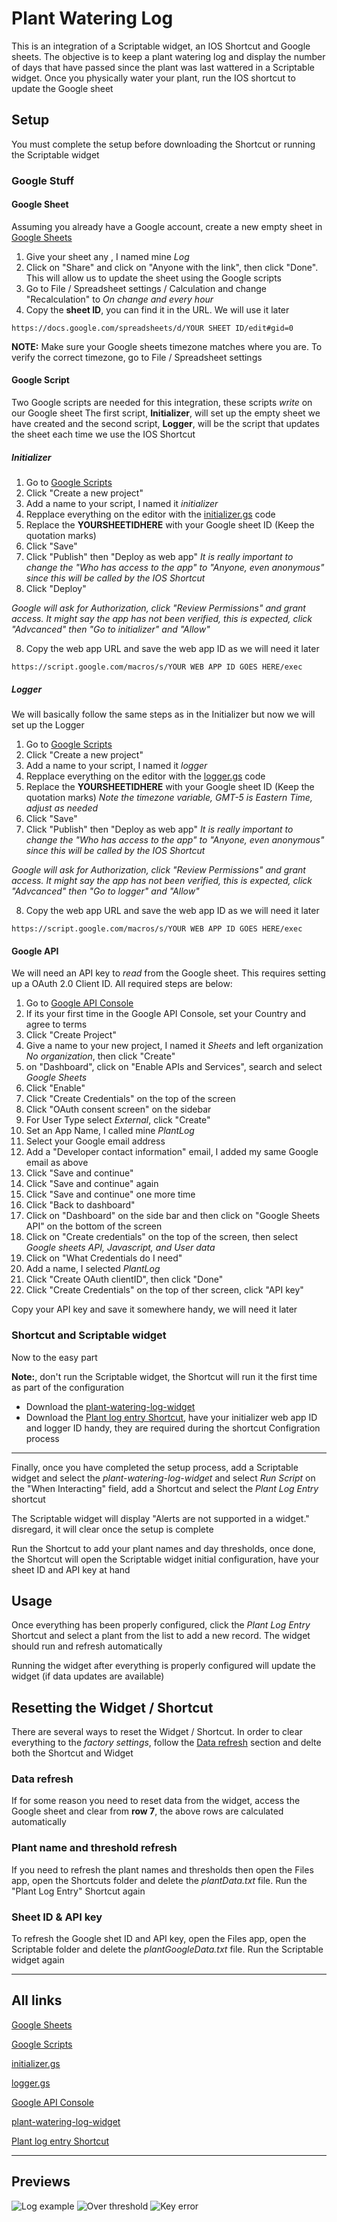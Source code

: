 # Plant Watering Log
This is an integration of a Scriptable widget, an IOS Shortcut and Google sheets. The objective is to keep a plant watering log and display the number of days that have passed since the plant was last wattered in a Scriptable widget. Once you physically water your plant, run the IOS shortcut to update the Google sheet

## Setup

You must complete the setup before downloading the Shortcut or running the Scriptable widget


### Google Stuff
#### Google Sheet
Assuming you already have a Google account, create a new empty sheet in [Google Sheets](sheets.google.com)
1. Give your sheet any , I named mine *Log*
2. Click on "Share" and click on "Anyone with the link", then click "Done". This will allow us to update the sheet using the Google scripts
3. Go to File / Spreadsheet settings / Calculation and change "Recalculation" to *On change and every hour*
4. Copy the **sheet ID**, you can find it in the URL. We will use it later

```
https://docs.google.com/spreadsheets/d/YOUR SHEET ID/edit#gid=0
```

**NOTE:** Make sure your Google sheets timezone matches where you are. To verify the correct timezone, go to File / Spreadsheet settings


#### Google Script
Two Google scripts are needed for this integration, these scripts *write* on our Google sheet
The first script, **Initializer**, will set up the empty sheet we have created and the second script, **Logger**, will be the script that updates the sheet each time we use the IOS Shortcut

##### Initializer
1. Go to [Google Scripts](https://script.google.com)
2. Click "Create a new project"
3. Add a name to your script, I named it *initializer*
4. Repplace everything on the editor with the [initializer.gs](initializer.gs) code
5. Replace the **YOURSHEETIDHERE** with your Google sheet ID (Keep the quotation marks)
6. Click "Save"
7. Click "Publish" then "Deploy as web app" *It is really important to change the "Who has access to the app" to "Anyone, even anonymous" since this will be called by the IOS Shortcut*
8. Click "Deploy"

*Google will ask for Authorization, click "Review Permissions" and grant access. It might say the app has not been verified, this is expected, click "Advcanced" then "Go to initializer" and "Allow"*

8. Copy the web app URL and save the web app ID as we will need it later

```
https://script.google.com/macros/s/YOUR WEB APP ID GOES HERE/exec
```

##### Logger
We will basically follow the same steps as in the Initializer but now we will set up the Logger 

1. Go to [Google Scripts](https://script.google.com/)
2. Click "Create a new project"
3. Add a name to your script, I named it *logger*
4. Repplace everything on the editor with the [logger.gs](logger.gs) code
5. Replace the **YOURSHEETIDHERE** with your Google sheet ID (Keep the quotation marks)
*Note the timezone variable, GMT-5 is Eastern Time, adjust as needed*
6. Click "Save"
7. Click "Publish" then "Deploy as web app" *It is really important to change the "Who has access to the app" to "Anyone, even anonymous" since this will be called by the IOS Shortcut*

*Google will ask for Authorization, click "Review Permissions" and grant access. It might say the app has not been verified, this is expected, click "Advcanced" then "Go to logger" and "Allow"*

8. Copy the web app URL and save the web app ID as we will need it later

```
https://script.google.com/macros/s/YOUR WEB APP ID GOES HERE/exec
```

#### Google API
We will need an API key to *read* from the Google sheet. This requires setting up a OAuth 2.0 Client ID. All required steps are below:

1. Go to [Google API Console](https://console.developers.google.com)
2. If its your first time in the Google API Console, set your Country and agree to terms
2. Click "Create Project"
3. Give a name to your new project, I named it *Sheets* and left organization *No organization*, then click "Create"
4. on "Dashboard", click on "Enable APIs and Services", search and select *Google Sheets*
5. Click "Enable"
6. Click "Create Credentials" on the top of the screen
7. Click "OAuth consent screen" on the sidebar
8. For User Type select *External*, click "Create"
9. Set an App Name, I called mine *PlantLog*
10. Select your Google email address
11. Add a "Developer contact information" email, I added my same Google email as above
12. Click "Save and continue"
13. Click "Save and continue" again
14. Click "Save and continue" one more time
15. Click "Back to dashboard"
16. Click on "Dashboard" on the side bar and then click on "Google Sheets API" on the bottom of the screen
17. Click on "Create credentials" on the top of the screen, then select *Google sheets API, Javascript, and User data*
18. Click on "What Credentials do I need"
19. Add a name, I selected *PlantLog*
20. Click "Create OAuth clientID", then click "Done"
21. Click "Create Credentials" on the top of ther screen, click "API key"

Copy your API key and save it somewhere handy, we will need it later

### Shortcut and Scriptable widget
Now to the easy part

**Note:**, don't run the Scriptable widget, the Shortcut will run it the first time as part of the configuration 

* Download the [plant-watering-log-widget](plant-watering-log-widget.js)
* Download the [Plant log entry Shortcut](https://www.icloud.com/shortcuts/42d8fb36c95c4b18a0d47eda7ca9c867), have your initializer web app ID and logger ID handy, they are required during the shortcut Configration process

---

Finally, once you have completed the setup process, add a Scriptable widget and select the *plant-watering-log-widget* and select *Run Script* on the "When Interacting" field, add a Shortcut and select the *Plant Log Entry* shortcut

The Scriptable widget will display "Alerts are not supported in a widget." disregard, it will clear once the setup is complete

Run the Shortcut to add your plant names and day thresholds, once done, the Shortcut will open the Scriptable widget initial configuration, have your sheet ID and API key at hand


## Usage
Once everything has been properly configured, click the *Plant Log Entry* Shortcut and select a plant from the list to add a new record. The widget should run and refresh automatically

Running the widget after everything is properly configured will update the widget (if data updates are available)



## Resetting the Widget / Shortcut
There are several ways to reset the Widget / Shortcut. In order to clear everything to the *factory settings*, follow the [Data refresh](#Data-refresh) section and delte both the Shortcut and Widget
### Data refresh
If for some reason you need to reset data from the widget, access the Google sheet and clear from **row 7**, the above rows are calculated automatically
### Plant name and threshold refresh
If you need to refresh the plant names and thresholds then open the Files app, open the Shortcuts folder and delete the *plantData.txt* file. Run the "Plant Log Entry" Shortcut again
### Sheet ID & API key
To refresh the Google shet ID and API key, open the Files app, open the Scriptable folder and delete the *plantGoogleData.txt* file. Run the Scriptable widget again

---

## All links
[Google Sheets](sheets.google.com)

[Google Scripts](https://script.google.com)

[initializer.gs](initializer.gs)

[logger.gs](logger.gs)

[Google API Console](https://console.developers.google.com)

[plant-watering-log-widget](plant-watering-log-widget.js)

[Plant log entry Shortcut](https://www.icloud.com/shortcuts/42d8fb36c95c4b18a0d47eda7ca9c867) 

---

## Previews
<img src="Log.jpg" alt="Log example" >
<img src="Threshold.jpg" alt="Over threshold" >
<img src="NoData.jpg" alt="Key error" >
